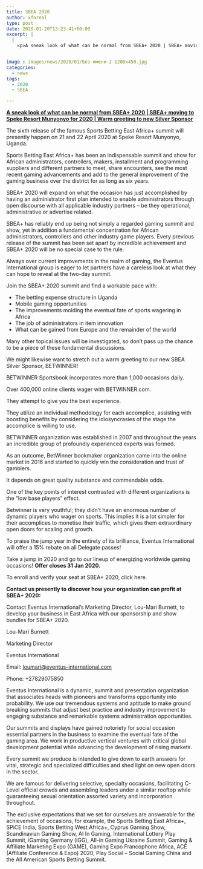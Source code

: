 ```yaml
---
title: SBEA 2020
author: xforeal 
type: post
date: 2020-01-20T13:23:41+00:00
excerpt: |
  |
    <p>A sneak look of what can be normal from SBEA+ 2020 | SBEA+ moving to Speke Resort Munyonyo for 2020 | Warm greeting to new Silver Sponsor The sixth version of the eminent Sports Betting East Africa+ summit will currently occur on 21 and 22 April 2020 at Speke Resort Munyonyo, Uganda </p>


image : images/news/2020/01/Без-имени-2-1200x450.jpg
categories:
  - news
tags:
  - 2020
  - SBEA

---
```

**<u>A sneak look of what can be normal from SBEA+ 2020 | SBEA+ moving to Speke Resort Munyonyo for 2020 | Warm greeting to new Silver Sponsor </u>**

The sixth release of the famous Sports Betting East Africa+ summit will presently happen on 21 and 22 April 2020 at Speke Resort Munyonyo, Uganda.

Sports Betting East Africa+ has been an indispensable summit and show for African administrators, controllers, makers, installment and programming suppliers and different partners to meet, share encounters, see the most recent gaming advancements and add to the general improvement of the gaming business over the district for as long as six years.

SBEA+ 2020 will expand on what the occasion has just accomplished by having an administrator first plan intended to enable administrators through open discourse with all applicable industry partners – be they operational, administrative or advertise related.

SBEA+ has reliably end up being not simply a regarded gaming summit and show, yet in addition a fundamental concentration for African administrators, controllers and other industry game players. Every previous release of the summit has been set apart by incredible achievement and SBEA+ 2020 will be no special case to the rule.

Always over current improvements in the realm of gaming, the Eventus International group is eager to let partners have a careless look at what they can hope to reveal at the two-day summit.

Join the SBEA+ 2020 summit and find a workable pace with:

  * The betting expense structure in Uganda
  * Mobile gaming opportunities
  * The improvements molding the eventual fate of sports wagering in Africa
  * The job of administrators in item innovation
  * What can be gained from Europe and the remainder of the world

Many other topical issues will be investigated, so don’t pass up the chance to be a piece of these fundamental discussions.

We might likewise want to stretch out a warm greeting to our new SBEA Silver Sponsor, BETWINNER!

BETWINNER Sportsbook incorporates more than 1,000 occasions daily.

Over 400,000 online clients wager with BETWINNER.com.

They attempt to give you the best experience.

They utilize an individual methodology for each accomplice, assisting with boosting benefits by considering the idiosyncrasies of the stage the accomplice is willing to use.

BETWINNER organization was established in 2007 and throughout the years an incredible group of profoundly experienced experts was formed.

As an outcome, BetWinner bookmaker organization came into the online market in 2016 and started to quickly win the consideration and trust of gamblers.

It depends on great quality substance and commendable odds.

One of the key points of interest contrasted with different organizations is the “low base players” effect.

Betwinner is very youthful; they didn’t have an enormous number of dynamic players who wager on sports. This implies it is a lot simpler for their accomplices to monetise their traffic, which gives them extraordinary open doors for scaling and growth.

To praise the jump year in the entirety of its brilliance, Eventus International will offer a 15% rebate on all Delegate passes!

Take a jump in 2020 and go to our lineup of energizing worldwide gaming occasions! **Offer closes 31 Jan 2020.**

To enroll and verify your seat at SBEA+ 2020, click here.

**Contact us presently to discover how your organization can profit at SBEA+ 2020:**

Contact Eventus International’s Marketing Director, Lou-Mari Burnett, to develop your business in East Africa with our sponsorship and show bundles for SBEA+ 2020.

Lou-Mari Burnett

Marketing Director

Eventus International

Email: loumari@eventus-international.com

Phone: +27829075850

Eventus International is a dynamic, summit and presentation organization that associates heads with pioneers and transforms opportunity into probability. We use our tremendous systems and aptitude to make ground breaking summits that adjust best practice and industry improvement to engaging substance and remarkable systems administration opportunities.

Our summits and displays have gained notoriety for social occasion essential partners in the business to examine the eventual fate of the gaming area. We work in productive vertical ventures with critical global development potential while advancing the development of rising markets.

Every summit we produce is intended to give down to earth answers for vital, strategic and specialized difficulties and shed light on new open doors in the sector.

We are famous for delivering selective, specialty occasions, facilitating C-Level official crowds and assembling leaders under a similar rooftop while guaranteeing sexual orientation assorted variety and incorporation throughout.

The exclusive expectations that we set for ourselves are answerable for the achievement of occasions, for example, the Sports Betting East Africa+, SPiCE India, Sports Betting West Africa+, Cyprus Gaming Show, Scandinavian Gaming Show, AI In Gaming, International Lottery Play Summit, iGaming Germany (iGG), All-in Gaming Ukraine Summit, Gaming & Affiliate Marketing Expo (GAME), Gaming Expo Francophone Africa, ACE (Affiliate Conference & Expo) 2020, Play Social – Social Gaming China and the All American Sports Betting Summit.